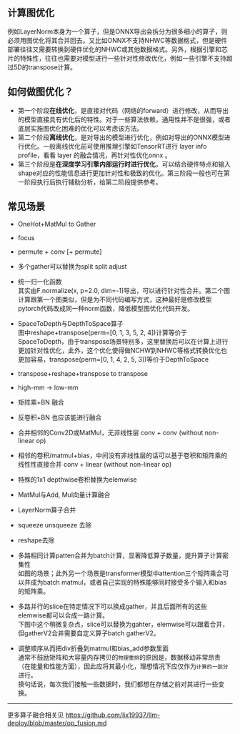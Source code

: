 ## 计算图优化    

例如LayerNorm本身为一个算子，但是ONNX导出会拆分为很多细小的算子，则必须用图优化将其合并回去。又比如ONNX不支持NHWC等数据格式，但是硬件部署往往又需要转换到硬件优化的NHWC或其他数据格式。另外，根据引擎和芯片的特殊性，往往也需要对模型进行一些针对性修改优化，例如一些引擎不支持超过5D的transpose计算。    

## 如何做图优化？  
* 第一个阶段**在线优化**，是直接对代码（网络的forward）进行修改，从而导出的模型直接具有优化后的特性。对于一些算法依赖，通用性并不是很强，或者底层实施图优化困难的优化可以考虑该方法。     
* 第二个阶段**离线优化**，是对导出的模型进行优化，例如对导出的ONNX模型进行优化。一般离线优化前可使用推理引擎如TensorRT进行 layer info profile，看看 layer 的融合情况，再针对性优化onnx 。     
* 第三个阶段是**在深度学习引擎内部运行时进行优化**，可以结合硬件特点和输入shape对应的性能信息进行更加针对性和极致的优化。第三阶段一般也可在第一阶段执行后执行辅助分析，给第二阶段提供参考。    


## 常见场景   

*  OneHot+MatMul  to  Gather    

* focus

* permute + conv [+ permute]
  

*  多个gather可以替换为split    split adjust     

*  统一归一化函数  
其实由F.normalize(x, p=2.0, dim=-1)导出，可以进行针对性合并。第二个图计算跟第一个图类似，但是为不同代码编写方式，这种最好是修改模型pytorch代码改成同一种norm函数，降低模型图优化代码开发。  

*  SpaceToDepth与DepthToSpace算子   
图中reshape+transpose(perm=[0, 1, 3, 5, 2, 4])计算等价于SpaceToDepth，由于transpose场景特别多，这里替换后可以在计算上进行更加针对性优化，此外，这个优化使得做NCHW到NHWC等格式转换优化也更加容易，transpose(perm=[0, 1, 4, 2, 5, 3])等价于DepthToSpace   

*  transpose+reshape+transpose to  transpose


*  high-mm -> low-mm
    

*  矩阵乘+BN 融合


*  反卷积+BN 也应该能进行融合      


*  合并相邻的Conv2D或MatMul，无非线性层 conv + conv (without non-linear op)    


*  相邻的卷积/matmul+bias，中间没有非线性层的话可以基于卷积和矩阵乘的线性性直接合并 conv + linear (without non-linear op)    


*  特殊的1x1 depthwise卷积替换为elemwise


*  MatMul与Add, Mul向量计算融合


*  LayerNorm算子合并   
 

*  squeeze  unsqueeze 去除      


*  reshape去除
  

*  多路相同计算patten合并为batch计算，显著降低算子数量，提升算子计算密集性       
如图的场景；此外另一个场景是transformer模型中attention三个矩阵乘合可以并成为batch matmul，或者自己实现的特殊能够同时接受多个输入和bias的矩阵乘。  

*  多路并行的slice在特定情况下可以换成gather，并且后面所有的这些elemwise都可以合成一路计算。   
下图中这个稍微复杂点，slice可以替换为gahter，elemwise可以跟着合并，但gatherV2合并需要自定义算子batch gatherV2。   


*  调整顺序从而把div折叠到matmul和bias_add参数里面       
通常不鼓励矩阵和大容量内存拷贝的`物理重排`的原因是，数据移动非常昂贵（在能量和性能方面），因此应将其最小化，理想情况下应仅作为`计算的一部分`进行。  
换句话说，每次我们接触一些数据时，我们都想在存储之前对其进行一些变换。

----------------------------    

更多算子融合相关见 https://github.com/lix19937/llm-deploy/blob/master/op_fusion.md    


 

 

